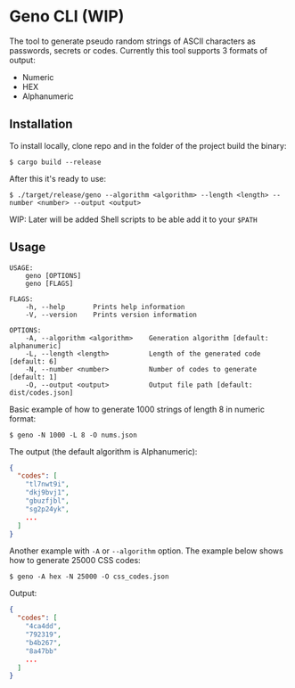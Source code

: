 # Geno CLI (WIP)

The tool to generate pseudo random strings of ASCII characters as passwords, secrets or codes.
Currently this tool supports 3 formats of output:
- Numeric
- HEX
- Alphanumeric

## Installation

To install locally, clone repo and in the folder of the project build the binary:
```
$ cargo build --release
```
After this it's ready to use:
```
$ ./target/release/geno --algorithm <algorithm> --length <length> --number <number> --output <output>

```

WIP: Later will be added Shell scripts to be able add it to your `$PATH`

## Usage 

```
USAGE:
    geno [OPTIONS]
    geno [FLAGS]

FLAGS:
    -h, --help       Prints help information
    -V, --version    Prints version information

OPTIONS:
    -A, --algorithm <algorithm>    Generation algorithm [default: alphanumeric]
    -L, --length <length>          Length of the generated code [default: 6]
    -N, --number <number>          Number of codes to generate [default: 1]
    -O, --output <output>          Output file path [default: dist/codes.json]

```

Basic example of how to generate 1000 strings of length 8 in numeric format:
```
$ geno -N 1000 -L 8 -O nums.json
```

The output (the default algorithm is Alphanumeric):
```json
{
  "codes": [
    "tl7nwt9i",
    "dkj9bvj1",
    "gbuzfjbl",
    "sg2p24yk",
    ...
  ]
}
```

Another example with `-A` or `--algorithm` option. The example below shows how to generate 25000 CSS codes:
```
$ geno -A hex -N 25000 -O css_codes.json
```

Output:
```json
{
  "codes": [
    "4ca4dd",
    "792319",
    "b4b267",
    "8a47bb"
    ...
  ]
}
```
